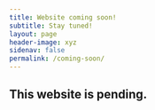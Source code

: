 ```yaml
---
title: Website coming soon!
subtitle: Stay tuned! 
layout: page
header-image: xyz
sidenav: false
permalink: /coming-soon/
---
```


## This website is pending. 

